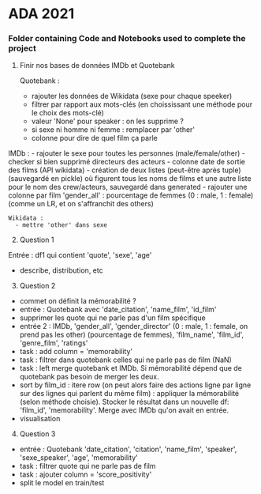 # ADA 2021
### Folder containing Code and Notebooks used to complete the project

1. Finir nos bases de données IMDb et Quotebank 
    
    Quotebank : 
      - rajouter les données de Wikidata (sexe pour chaque speeker)
      - filtrer par rapport aux mots-clés (en choississant une méthode pour le choix des mots-clé)
      - valeur 'None' pour speaker : on les supprime ?
      - si sexe ni homme ni femme : remplacer par 'other'
      - colonne pour dire de quel film ça parle


  IMDb : 
    - rajouter le sexe pour toutes les personnes (male/female/other)
    - checker si bien supprimé directeurs des acteurs
    - colonne date de sortie des films (API wikidata)
    - création de deux listes (peut-être après tuple) (sauvegardé en pickle) où figurent tous les noms de films et une autre liste pour le nom des crew/acteurs,      sauvegardé dans generated
    - rajouter une colonne par film 'gender_all' : pourcentage de femmes (0 : male, 1 : female) (comme un LR, et on s'affranchit des others)
    
    Wikidata : 
      - mettre 'other' dans sexe
      
2. Question 1

  Entrée : df1 qui contient 'quote', 'sexe', 'age'
  - describe, distribution, etc
  
3. Question 2

  - commet on définit la mémorabilité ? 
  - entrée : Quotebank avec 'date_citation', 'name_film', 'id_film'
  - supprimer les quote qui ne parle pas d'un film spécifique
  - entrée 2 : IMDb, 'gender_all', 'gender_director' (0 : male, 1 : female, on prend pas les other) (pourcentage de femmes), 'film_name', 'film_id', 'genre_film', 'ratings'
  - task : add column = 'memorability'
  - task : filtrer dans quotebank celles qui ne parle pas de film (NaN)
  - task : left merge quotebank et IMDb. Si mémorabilité dépend que de quotebank pas besoin de merger les deux.
  - sort by film_id : itere row (on peut alors faire des actions ligne par ligne sur des lignes qui parlent du même film) : appliquer la mémorabilité (selon méthode choisie). Stocker le résultat dans un nouvelle df: 'film_id', 'memorability'. Merge avec IMDb qu'on avait en entrée.
  - visualisation

4. Question 3

- entrée : Quotebank 'date_citation', 'citation', 'name_film', 'speaker', 'sexe_speaker', 'age', 'memorability' 
- task : filtrer quote qui ne parle pas de film
- task : ajouter column = 'score_positivity'
- split le model en train/test
 
